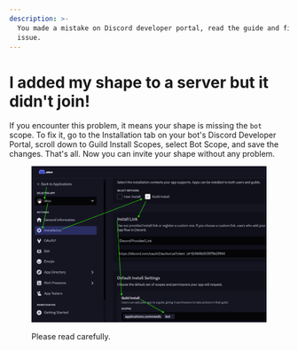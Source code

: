 ```yaml
---
description: >-
  You made a mistake on Discord developer portal, read the guide and fix the
  issue.
---
```


# I added my shape to a server but it didn't join!

If you encounter this problem, it means your shape is missing the `bot` scope. To fix it, go to the Installation tab on your bot's Discord Developer Portal, scroll down to Guild Install Scopes, select Bot Scope, and save the changes. That's all. Now you can invite your shape without any problem.

<figure><img src="../../.gitbook/assets/image (2).png" alt=""><figcaption><p>Please read carefully.</p></figcaption></figure>
